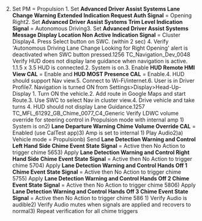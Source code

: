 2. Set PM = Propulsion 1. Set **Advanced Driver Assist Systems Lane Change Warning Extended Indication Request Auth Signal** = Opening Right2. Set **Advanced Driver Assist Systems Trim Level Indication Signal** = Autonomous Driving3. Set **Advanced Driver Assist Systems Message Display Location Non Active Indication Signal** = Cluster Display4. Press Select button on SWC. (within 2 sec) 4. Verify 'Autonomous Driving Lane Change Looking for Right Opening' alert is deactivated when SWC button pressed.1256 TC_Navigation_Dev_0048 Verify HUD does not display lane guidance when navigation is active. 1.1.5 x 3.5 HUD is connected.2. System is on.3. Enable **HUD Remote HMI View CAL** = Enable and **HUD MOST Presence CAL** = Enable.4. HUD should support Nav view.5. Connect to Wi-Fi/internet.6. User is in Driver Profile7. Navigation is turned ON from Settings>Display>Head-Up-Display 1. Turn ON the vehicle.2. Add route in Google Maps and start Route.3. Use SWC to select Nav in cluster view.4. Drive vehicle and take turns 4. HUD should not display Lane Guidance.1257 TC_MFL_61292_GB_Chime_0077_C4_Generic Verify LDWC volume override for steering control in Propulsion mode with internal amp 1) System is on2) **Lane Departure Warning Chime Volume Override CAL** = Enabled (use CalTest app)3) Amp is set to internal 1) Play Audio2)a) Vehicle mode = Propulsionb) Send **Lane Detection Warning and Control Left Hand Side Chime Event State Signal** = Active then No Action to trigger chime 5653) Apply **Lane Detection Warning and Control Right Hand Side Chime Event State Signal** = Active then No Action to trigger chime 5704) Apply **Lane Detection Warning and Control Hands Off 1 Chime Event State Signal** = Active then No Action to trigger chime 5755) Apply **Lane Detection Warning and Control Hands Off 2 Chime Event State Signal** = Active then No Action to trigger chime 5806) Apply **Lane Detection Warning and Control Hands Off 3 Chime Event State Signal** = Active then No Action to trigger chime 586 1) Verify Audio is audible2) Verify Audio mutes when signals are applied and recovers to normal3) Repeat verification for all chime triggers